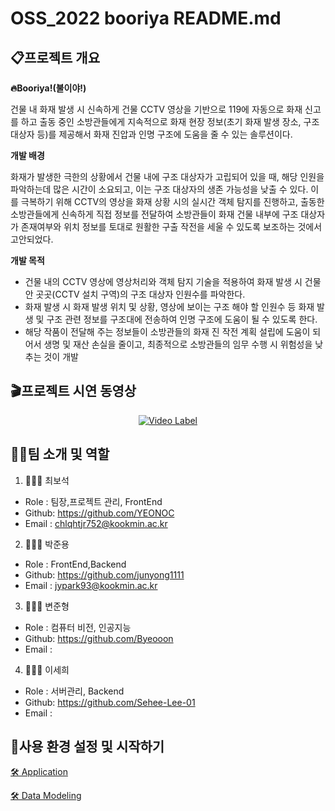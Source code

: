 # OSS_2022 booriya README.md


## 📋프로젝트 개요 
**🔥Booriya!(불이야!)**     

건물 내 화재 발생 시 신속하게 건물 CCTV 영상을 기반으로 119에 자동으로 화재 신고를 하고
출동 중인 소방관들에게 지속적으로 화재 현장 정보(초기 화재 발생 장소, 구조 대상자 등)를
제공해서 화재 진압과 인명 구조에 도움을 줄 수 있는 솔루션이다.  

**개발 배경** 

  화재가 발생한 극한의 상황에서 건물 내에 구조 대상자가 고립되어 있을 때, 해당 인원을
파악하는데 많은 시간이 소요되고, 이는 구조 대상자의 생존 가능성을 낮출 수 있다. 이를 극복하기
위해 CCTV의 영상을 화재 상황 시의 실시간 객체 탐지를 진행하고, 출동한 소방관들에게 신속하게
직접 정보를 전달하여 소방관들이 화재 건물 내부에 구조 대상자가 존재여부와 위치 정보를 토대로
원활한 구출 작전을 세울 수 있도록 보조하는 것에서 고안되었다.

**개발 목적** 
- 건물 내의 CCTV 영상에 영상처리와 객체 탐지 기술을 적용하여 화재 발생 시 건물 안
곳곳(CCTV 설치 구역)의 구조 대상자 인원수를 파악한다.
-  화재 발생 시 화재 발생 위치 및 상황, 영상에 보이는 구조 해야 할 인원수 등 화재 발생 및
구조 관련 정보를 구조대에 전송하여 인명 구조에 도움이 될 수 있도록 한다.
- 해당 작품이 전달해 주는 정보들이 소방관들의 화재 진 작전 계획 설립에 도움이 되어서 생명
및 재산 손실을 줄이고, 최종적으로 소방관들의 임무 수행 시 위험성을 낮추는 것이 개발

## 🎬프로젝트 시연 동영상

 <div align="center">
 
[![Video Label](http://img.youtube.com/vi/hasLYYplS_g/0.jpg)](https://www.youtube.com/watch?v=hasLYYplS_g)

</div>

## 👩‍🚒팀 소개 및 역할

1. 🧑🏻‍💻 최보석
- Role : 팀장,프로젝트 관리, FrontEnd
- Github: https://github.com/YEONOC
- Email : chlqhtjr752@kookmin.ac.kr

2. 👨🏾‍💻 박준용
- Role : FrontEnd,Backend
- Github: https://github.com/junyong1111
- Email : jypark93@kookmin.ac.kr

3. 🧑🏽‍💻 변준형
- Role : 컴퓨터 비전, 인공지능
- Github: https://github.com/Byeooon
- Email : 


4. 👩🏻‍💻 이세희
- Role : 서버관리, Backend
- Github: https://github.com/Sehee-Lee-01
- Email :

## 🔎사용 환경 설정 및 시작하기
[🛠 Application](https://github.com/KOBOTBOARD-11/OSS_2022/tree/app_dev) 

[🛠 Data Modeling](https://github.com/KOBOTBOARD-11/OSS_2022/tree/AI_dev)






